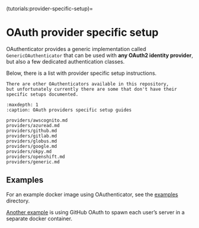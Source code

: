 (tutorials:provider-specific-setup)=

# OAuth provider specific setup

OAuthenticator provides a generic implementation called `GenericOAuthenticator`
that can be used with **any OAuth2 identity provider**,
but also a few dedicated authentication classes.

Below, there is a list with provider specific setup instructions.

```{warning}
There are other OAuthenticators available in this repository,
but unfortunately currently there are some that don't have their specific setups documented.
```

```{toctree}
:maxdepth: 1
:caption: OAuth providers specific setup guides

providers/awscognito.md
providers/azuread.md
providers/github.md
providers/gitlab.md
providers/globus.md
providers/google.md
providers/okpy.md
providers/openshift.md
providers/generic.md
```

## Examples

For an example docker image using OAuthenticator, see the
[examples](https://github.com/jupyterhub/oauthenticator/tree/HEAD/examples) directory.

[Another example](https://github.com/jupyterhub/dockerspawner/tree/HEAD/examples/oauth)
is using GitHub OAuth to spawn each user’s server in a separate docker
container.
